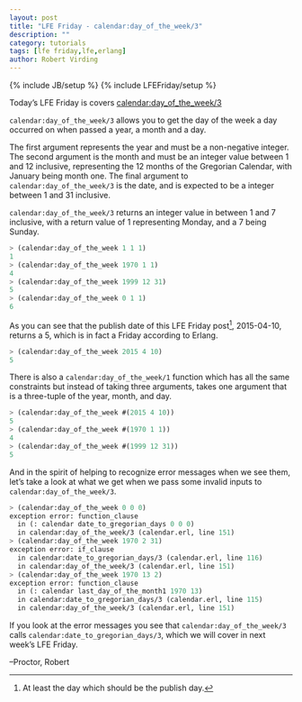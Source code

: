```yaml
---
layout: post
title: "LFE Friday - calendar:day_of_the_week/3"
description: ""
category: tutorials
tags: [lfe friday,lfe,erlang]
author: Robert Virding
---
```

{% include JB/setup %}
{% include LFEFriday/setup %}

Today’s LFE Friday is covers [calendar:day_of_the_week/3](http://www.erlang.org/doc/man/calendar.html#day_of_the_week-3)

``calendar:day_of_the_week/3`` allows you to get the day of the week a day occurred on when passed a year, a month and a day.

The first argument represents the year and must be a non-negative integer. The second argument is the month and must be an integer value between 1 and 12 inclusive, representing the 12 months of the Gregorian Calendar, with January being month one. The final argument to ``calendar:day_of_the_week/3`` is the date, and is expected to be a integer between 1 and 31 inclusive.

``calendar:day_of_the_week/3`` returns an integer value in between 1 and 7 inclusive, with a return value of 1 representing Monday, and a 7 being Sunday.

```lisp
> (calendar:day_of_the_week 1 1 1)
1
> (calendar:day_of_the_week 1970 1 1)
4
> (calendar:day_of_the_week 1999 12 31)
5
> (calendar:day_of_the_week 0 1 1)     
6
```

As you can see that the publish date of this LFE Friday post[^1], 2015-04-10, returns a 5, which is in fact a Friday according to Erlang.

```lisp
> (calendar:day_of_the_week 2015 4 10)
5
```

There is also a ``calendar:day_of_the_week/1`` function which has all the same constraints but instead of taking three arguments, takes one argument that is a three-tuple of the year, month, and day.

```lisp
> (calendar:day_of_the_week #(2015 4 10))
5
> (calendar:day_of_the_week #(1970 1 1)) 
4
> (calendar:day_of_the_week #(1999 12 31))
5
```

And in the spirit of helping to recognize error messages when we see them, let’s take a look at what we get when we pass some invalid inputs to ``calendar:day_of_the_week/3``.

```lisp
> (calendar:day_of_the_week 0 0 0)        
exception error: function_clause
  in (: calendar date_to_gregorian_days 0 0 0)
  in calendar:day_of_the_week/3 (calendar.erl, line 151)
> (calendar:day_of_the_week 1970 2 31)   
exception error: if_clause
  in calendar:date_to_gregorian_days/3 (calendar.erl, line 116)
  in calendar:day_of_the_week/3 (calendar.erl, line 151)
> (calendar:day_of_the_week 1970 13 2)
exception error: function_clause
  in (: calendar last_day_of_the_month1 1970 13)
  in calendar:date_to_gregorian_days/3 (calendar.erl, line 115)
  in calendar:day_of_the_week/3 (calendar.erl, line 151)
```

If you look at the error messages you see that ``calendar:day_of_the_week/3`` calls ``calendar:date_to_gregorian_days/3``, which we will cover in next week’s LFE Friday.

–Proctor, Robert

[^1]: At least the day which should be the publish day.
